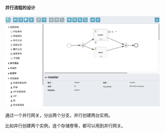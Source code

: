 #### 并行流程的设计

![img](../image/example-bingxing.png)

通过一个并行网关，分出两个分支，并行创建两台实例。

比如并行创建两个实例，连个存储卷等，都可以用到并行网关。


